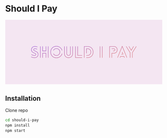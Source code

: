 # Should I Pay

![logo](./assets/images/cover.png)

## Installation 
Clone repo

```bash
cd should-i-pay
npm install
npm start
```
